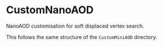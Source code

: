 # CustomNanoAOD
NanoAOD customisation for soft displaced vertex search.

This follows the same structure of the `CustomMiniAOD` directory.